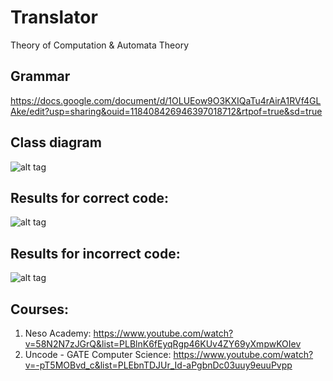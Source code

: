# Translator
Theory of Computation &amp; Automata Theory

## Grammar
https://docs.google.com/document/d/1OLUEow9O3KXIQaTu4rAirA1RVf4GLAke/edit?usp=sharing&ouid=118408426946397018712&rtpof=true&sd=true

## Class diagram
![alt tag](https://drive.google.com/uc?export=view&id=1-q-MBkSU6Ju0IkOXQ0WQVd6YmK_ejP8J "Class diagram")

## Results for correct code:
![alt tag](https://drive.google.com/uc?export=view&id=1Mbs8nefuKa5km0ohYNUZVCSXMDTPc88V "Correct results")

## Results for incorrect code:
![alt tag](https://drive.google.com/uc?export=view&id=1r7T08PEZ01bWkr-5VfqIH8eq80qn0zkv "Incorrect results")

## Courses:
1. Neso Academy: https://www.youtube.com/watch?v=58N2N7zJGrQ&list=PLBlnK6fEyqRgp46KUv4ZY69yXmpwKOIev
2. Uncode - GATE Computer Science: https://www.youtube.com/watch?v=-pT5MOBvd_c&list=PLEbnTDJUr_Id-aPgbnDc03uuy9euuPvpp
